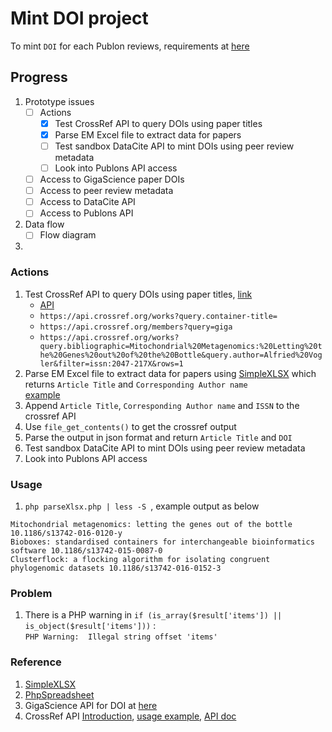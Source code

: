 # Mint DOI project
To mint `DOI` for each Publon reviews, requirements at [here](https://docs.google.com/document/d/1CopK9e9QclOd91WRN1LREEBefMDb5cWoHiElj3IfKLc/edit#heading=h.njljz7framco)

## Progress
1. Prototype issues
    - [ ] Actions
        - [x] Test CrossRef API to query DOIs using paper titles
        - [x] Parse EM Excel file to extract data for papers
        - [ ] Test sandbox DataCite API to mint DOIs using peer review metadata
        - [ ] Look into Publons API access
    - [ ] Access to GigaScience paper DOIs
    - [ ] Access to peer review metadata
    - [ ] Access to DataCite API
    - [ ] Access to Publons API
2. Data flow
    - [ ] Flow diagram
3.     
    
### Actions
1. Test CrossRef API to query DOIs using paper titles, [link](https://www.crossref.org/education/retrieve-metadata/rest-api/a-non-technical-introduction-to-our-api/)
    - [API](https://github.com/CrossRef/rest-api-doc#queries)
    - `https://api.crossref.org/works?query.container-title=`  
    - `https://api.crossref.org/members?query=giga`
    - `https://api.crossref.org/works?query.bibliographic=Mitochondrial%20Metagenomics:%20Letting%20the%20Genes%20out%20of%20the%20Bottle&query.author=Alfried%20Vogler&filter=issn:2047-217X&rows=1`
2. Parse EM Excel file to extract data for papers using [SimpleXLSX](https://github.com/shuchkin/simplexlsx) which returns `Article Title` and `Corresponding Author name`  
[example](https://ssaurel.medium.com/parsing-microsoft-excel-files-in-php-easily-2b68c70ee3be#:~:text=Parsing%20The%20Excel%20File%20In%20PHP&text=First%20step%20is%20to%20include,parsed%20from%20the%20Excel%20file.)
3. Append `Article Title`, `Corresponding Author name` and `ISSN` to the crossref API  
4. Use `file_get_contents()` to get the crossref output  
5. Parse the output in json format and return  `Article Title` and `DOI`  
6. Test sandbox DataCite API to mint DOIs using peer review metadata  
7. Look into Publons API access  


### Usage
1. `php parseXlsx.php | less -S `, example output as below
```
Mitochondrial metagenomics: letting the genes out of the bottle 10.1186/s13742-016-0120-y
Bioboxes: standardised containers for interchangeable bioinformatics software 10.1186/s13742-015-0087-0
Clusterflock: a flocking algorithm for isolating congruent phylogenomic datasets 10.1186/s13742-016-0152-3
```

### Problem
1. There is a PHP warning in `if (is_array($result['items']) || is_object($result['items']))` :  
`PHP Warning:  Illegal string offset 'items'`  

### Reference
1. [SimpleXLSX](https://github.com/shuchkin/simplexlsx)
2. [PhpSpreadsheet](https://github.com/PHPOffice/PhpSpreadsheet)
3. GigaScience API for DOI at [here](http://gigadb.org/site/help)
4. CrossRef API [Introduction](https://www.crossref.org/education/retrieve-metadata/), [usage example](https://www.crossref.org/education/retrieve-metadata/rest-api/a-non-technical-introduction-to-our-api/), [API doc](https://github.com/CrossRef/rest-api-doc)
